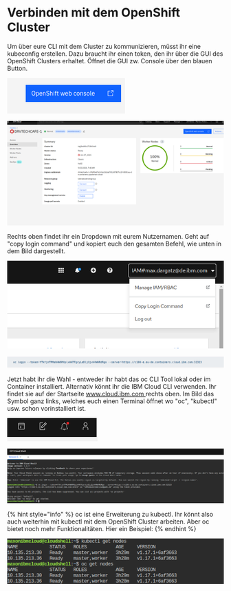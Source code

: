 # Verbinden mit dem OpenShift Cluster

Um über eure CLI mit dem Cluster zu kommunizieren, müsst ihr eine kubeconfig erstellen. Dazu braucht ihr einen token, den ihr über die GUI des OpenShift Clusters erhaltet. Öffnet die GUI zw. Console über den blauen Button.

![](../../../.gitbook/assets/image%20%2872%29.png)

![](../../../.gitbook/assets/image%20%2879%29.png)

Rechts oben findet ihr ein Dropdown mit eurem Nutzernamen. Geht auf "copy login command" und kopiert euch den gesamten Befehl, wie unten in dem Bild dargestellt.

![](../../../.gitbook/assets/image%20%2875%29.png)

![](../../../.gitbook/assets/image%20%2871%29.png)

Jetzt habt ihr die Wahl - entweder ihr habt das oc CLI Tool lokal oder im Container installiert. Alternativ könnt ihr die IBM Cloud CLI verwenden. Ihr findet sie auf der Startseite [www.cloud.ibm.com ](https://cloud.ibm.com/)rechts oben. Im Bild das Symbol ganz links, welches euch einen Terminal öffnet wo "oc", "kubectl" usw. schon vorinstalliert ist.

![](../../../.gitbook/assets/image%20%2877%29.png)

![](../../../.gitbook/assets/image%20%2876%29.png)

{% hint style="info" %}
oc ist eine Erweiterung zu kubectl. Ihr könnt also auch weiterhin mit kubectl mit dem OpenShift Cluster arbeiten. Aber oc bietet noch mehr Funktionalitäten. Hier ein Beispiel:
{% endhint %}

![](../../../.gitbook/assets/image%20%2878%29.png)

